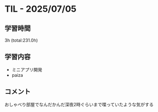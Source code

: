 # TIL - 2025/07/05

## 学習時間
3h (total:231.0h)

## 学習内容
- ミニアプリ開発
- paiza

## コメント
おしゃべり部屋でなんだかんだ深夜2時ぐらいまで喋っていたような気がする 
